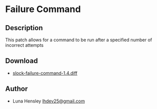 Failure Command
===============

Description
-----------
This patch allows for a command to be run after a specified number of incorrect
attempts

Download
--------
* [slock-failure-command-1.4.diff](slock-failure-command-1.4.diff)

Author
------
* Luna Hensley <lhdev25@gmail.com>
